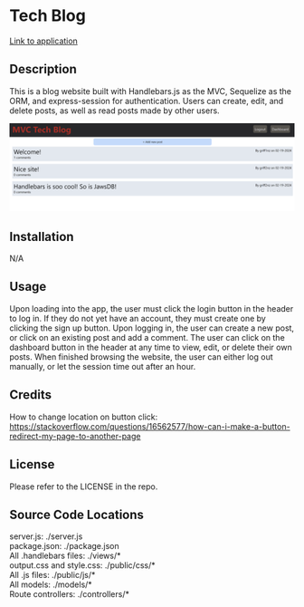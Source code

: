 # Tech Blog
[Link to application](https://hbs-tech-blog-59b7f5e6f9b6.herokuapp.com/)

## Description
This is a blog website built with Handlebars.js as the MVC, Sequelize as the ORM, and express-session for authentication. Users can create, edit, and delete posts, as well as read posts made by other users.

![Screenshot of Program](<./public/images/mvc-blog.png>)

## Installation
N/A

## Usage
Upon loading into the app, the user must click the login button in the header to log in. If they do not yet have an account, they must create one by clicking the sign up button. Upon logging in, the user can create a new post, or click on an existing post and add a comment. The user can click on the dashboard button in the header at any time to view, edit, or delete their own posts. When finished browsing the website, the user can either log out manually, or let the session time out after an hour.

## Credits 
How to change location on button click: https://stackoverflow.com/questions/16562577/how-can-i-make-a-button-redirect-my-page-to-another-page

## License
Please refer to the LICENSE in the repo.

## Source Code Locations
server.js: ./server.js   
package.json: ./package.json   
All .handlebars files: ./views/*   
output.css and style.css: ./public/css/*   
All .js files: ./public/js/*   
All models: ./models/*   
Route controllers: ./controllers/*